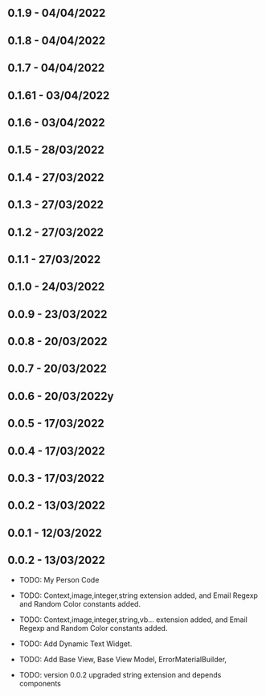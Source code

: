 ## 0.1.9 - 04/04/2022
## 0.1.8 - 04/04/2022
## 0.1.7 - 04/04/2022
## 0.1.61 - 03/04/2022
## 0.1.6 - 03/04/2022
## 0.1.5 - 28/03/2022
## 0.1.4 - 27/03/2022
## 0.1.3 - 27/03/2022
## 0.1.2 - 27/03/2022
## 0.1.1 - 27/03/2022
## 0.1.0 - 24/03/2022
## 0.0.9 - 23/03/2022
## 0.0.8 - 20/03/2022
## 0.0.7 - 20/03/2022
## 0.0.6 - 20/03/2022y
## 0.0.5 - 17/03/2022
## 0.0.4 - 17/03/2022
## 0.0.3 - 17/03/2022
## 0.0.2 - 13/03/2022
## 0.0.1 - 12/03/2022
## 0.0.2 - 13/03/2022


* TODO: My Person Code
* TODO: Context,image,integer,string extension added, and Email Regexp and Random Color constants added.
* TODO: Context,image,integer,string,vb... extension added, and Email Regexp and Random Color constants added.
* TODO: Add Dynamic Text Widget.
* TODO: Add Base View, Base View Model, ErrorMaterialBuilder,

* TODO: version 0.0.2 upgraded string extension and depends components

